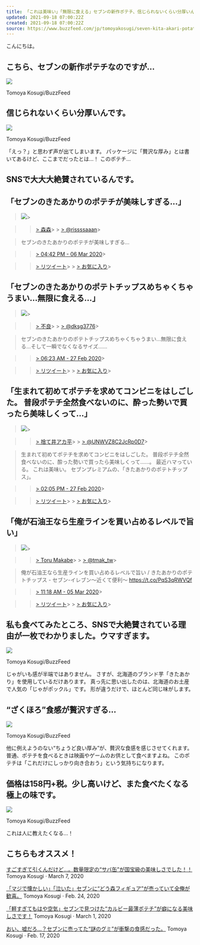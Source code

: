 ```yaml
---
title: 「これは美味い」「無限に食える」セブンの新作ポテチ、信じられないくらい分厚いんです！
updated: 2021-09-18 07:00:22Z
created: 2021-09-18 07:00:22Z
source: https://www.buzzfeed.com/jp/tomoyakosugi/seven-kita-akari-potato
---
```


こんにちは。

##   こちら、セブンの新作ポテチなのですが…

 ![](https://img.buzzfeed.com/buzzfeed-static/static/2020-03/9/3/asset/ec8bca162470/sub-buzz-2715-1583724645-10.jpg?downsize=700%3A%2A&output-quality=auto&output-format=auto)

  Tomoya Kosugi/BuzzFeed

##   信じられないくらい分厚いんです。

 ![](https://img.buzzfeed.com/buzzfeed-static/static/2020-03/9/3/asset/80a35982e2f5/sub-buzz-2768-1583724773-11.jpg?downsize=700%3A%2A&output-quality=auto&output-format=auto)

  Tomoya Kosugi/BuzzFeed

「えっ？」と思わず声が出てしまいます。
パッケージに「贅沢な厚み」とは書いてあるけど、ここまでだったとは…！
このポテチ…

##   SNSで大大大絶賛されているんです。

##   「セブンのきたあかりのポテチが美味しすぎる…」

>
>

>   ![](https://pbs.twimg.com/profile_images/2322693037/L04A0001_normal.JPG)>

>   > [> 森森](https://twitter.com/rissssaaan)>   > [> @rissssaaan](https://twitter.com/rissssaaan)>

>
>
> セブンのきたあかりのポテチが美味しすぎる…

>   > [> 04:42 PM - 06 Mar 2020](https://twitter.com/rissssaaan/status/1235969047377805315)>

>   > [> リツイート](https://twitter.com/intent/retweet?tweet_id=1235969047377805315)>   > [> お気に入り](https://twitter.com/intent/favorite?tweet_id=1235969047377805315)>

>
>

##   「セブンのきたあかりのポテトチップスめちゃくちゃうまい…無限に食える…」

>
>

>   ![](https://pbs.twimg.com/profile_images/1030340479181680641/bGQHblui_normal.jpg)>

>   > [> 不良](https://twitter.com/dksg3776)>   > [> @dksg3776](https://twitter.com/dksg3776)>

>
>
> セブンのきたあかりのポテトチップスめちゃくちゃうまい…無限に食える…そして一瞬でなくなるサイズ……

>   > [> 06:23 AM - 27 Feb 2020](https://twitter.com/dksg3776/status/1232914017410113536)>

>   > [> リツイート](https://twitter.com/intent/retweet?tweet_id=1232914017410113536)>   > [> お気に入り](https://twitter.com/intent/favorite?tweet_id=1232914017410113536)>

>
>

##   「生まれて初めてポテチを求めてコンビニをはしごした。 普段ポテチ全然食べないのに、酔った勢いで買ったら美味しくって…」

>
>

>   ![](https://abs.twimg.com/sticky/default_profile_images/default_profile_normal.png)>

>   > [> 捨て井アカ平](https://twitter.com/UNWVZ8C2JcRp0D7)>   > [> @UNWVZ8C2JcRp0D7](https://twitter.com/UNWVZ8C2JcRp0D7)>

>
>

> 生まれて初めてポテチを求めてコンビニをはしごした。 普段ポテチ全然食べないのに、酔った勢いで買ったら美味しくって......。 最近ハマっている。 これは美味い。 セブンプレミアムの、「きたあかりのポテトチップス」。

>   > [> 02:05 PM - 27 Feb 2020](https://twitter.com/UNWVZ8C2JcRp0D7/status/1233030337900363776)>

>   > [> リツイート](https://twitter.com/intent/retweet?tweet_id=1233030337900363776)>   > [> お気に入り](https://twitter.com/intent/favorite?tweet_id=1233030337900363776)>

>
>

##   「俺が石油王なら生産ラインを買い占めるレベルで旨い」

>
>

>   ![](https://pbs.twimg.com/profile_images/1065388862308986880/RBD0ayKd_normal.jpg)>

>   > [> Toru Makabe](https://twitter.com/tmak_tw)>   > [> @tmak_tw](https://twitter.com/tmak_tw)>

>
>

> 俺が石油王なら生産ラインを買い占めるレベルで旨い / きたあかりのポテトチップス - セブン-イレブン～近くて便利～ https://t.co/PqS3qRWVQf

>   > [> 11:18 AM - 05 Mar 2020](https://twitter.com/tmak_tw/status/1235525047529246720)>

>   > [> リツイート](https://twitter.com/intent/retweet?tweet_id=1235525047529246720)>   > [> お気に入り](https://twitter.com/intent/favorite?tweet_id=1235525047529246720)>

>
>

##   私も食べてみたところ、SNSで大絶賛されている理由が一枚でわかりました。ウマすぎます。

 ![](https://img.buzzfeed.com/buzzfeed-static/static/2020-03/9/3/asset/4dd1cee133db/sub-buzz-2789-1583724681-5.jpg)

  Tomoya Kosugi/BuzzFeed

じゃがいも感が半端ではありません。
さすが、北海道のブランド芋「きたあかり」を使用しているだけあります。
真っ先に思い出したのは、北海道のお土産で人気の「じゃがポックル」です。
形が違うだけで、ほとんど同じ味がします。

##   “ざくほろ”食感が贅沢すぎる…

 ![](https://img.buzzfeed.com/buzzfeed-static/static/2020-03/9/3/asset/4dd1cee133db/sub-buzz-2798-1583724750-1.jpg)

  Tomoya Kosugi/BuzzFeed

他に例えようのない“ちょうど良い厚み”が、贅沢な食感を感じさせてくれます。
普通、ポテチを食べるときは映画やゲームのお供として食べますよね。
このポテチは「これだけにしっかり向き合おう」という気持ちになります。

##   価格は158円+税。少し高いけど、また食べたくなる極上の味です。

 ![](https://img.buzzfeed.com/buzzfeed-static/static/2020-03/9/3/asset/59b87a52998e/sub-buzz-2680-1583724792-3.jpg)

  Tomoya Kosugi/BuzzFeed

これは人に教えたくなる…！

## こちらもオススメ！

 [すごすぎて引くんだけど…。数量限定の“サバ缶”が国宝級の美味しさでした！！](https://www.buzzfeed.com/jp/tomoyakosugi/seven-kinka-saba-can?bfsource=relatedmanual)  Tomoya Kosugi  · March 7, 2020

 [「マジで懐かしい」「泣いた」セブンに“どう森フィギュア”が売っていて全俺が歓喜。](https://www.buzzfeed.com/jp/tomoyakosugi/seven-animal-crossing?bfsource=relatedmanual)  Tomoya Kosugi  · Feb. 24, 2020

 [「軽すぎてもはや空気」セブンで見つけた“カルビー最薄ポテチ”が癖になる美味しさです！](https://www.buzzfeed.com/jp/tomoyakosugi/seven-thin-potato-calbee?bfsource=relatedmanual)  Tomoya Kosugi  · March 1, 2020

 [おい、嘘だろ…？セブンに売ってた“謎のグミ”が衝撃の食感だった。](https://www.buzzfeed.com/jp/tomoyakosugi/seven-nobel-petagu?bfsource=relatedmanual)  Tomoya Kosugi  · Feb. 17, 2020